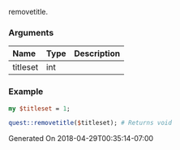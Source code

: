 removetitle.
### Arguments
**Name**|**Type**|**Description**
:---|:---|:---
titleset|int|

### Example

```perl
my $titleset = 1;

quest::removetitle($titleset); # Returns void
```


Generated On 2018-04-29T00:35:14-07:00